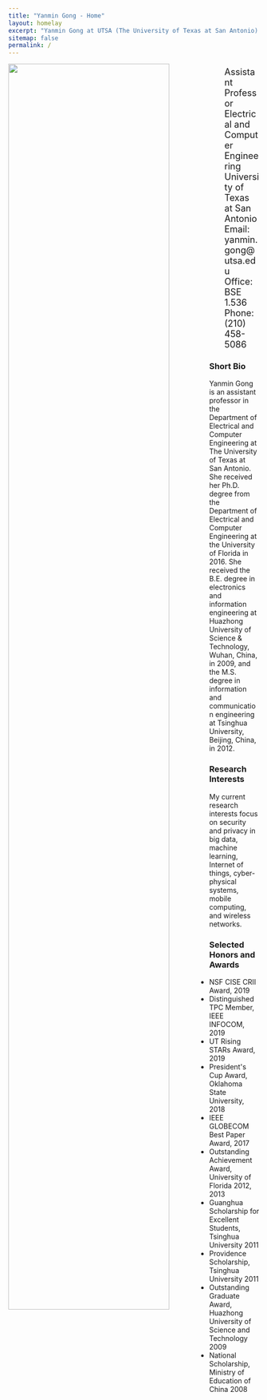 ```yaml
---
title: "Yanmin Gong - Home"
layout: homelay
excerpt: "Yanmin Gong at UTSA (The University of Texas at San Antonio)."
sitemap: false
permalink: /
---
```

<!-- <div class="well row" style="padding:20px;"> -->
<!-- <table style="width:1000px">
<tr>
<td>
    <img width="100" src="folder/gongyanmin3.jpg" align="right" alt="Picture of Yanmin Gong">
</td>
<td>
    <h2>Yanmin Gong</h2>
    Assistant Professor<br>
    Department of Electrical and Computer Engineering<br>
    University of Texas at San Antonio<br>
    BSE 1.536<br>
    San Antonio, TX 78249<br>
    <br>
    <b>Phone</b>: (210) 458-5086<br>
    <b>Email</b>: yanmin.gong@utsa.edu<br>
</td>
</tr>
</table> -->
<div class="col-sm-4 clearfix">
  <img src="{{ site.url }}{{ site.baseurl }}/images/teampic/gongyanmin3.jpg" class="img-responsive" width="80%" style="float: left" />
</div>
<div class="col-sm-8 clearfix" style="margin-top:20px; font-size:18px;">
<ul style="overflow: hidden">
Assistant Professor<br>
Electrical and Computer Engineering<br>
University of Texas at San Antonio<br>
Email: yanmin.gong@utsa.edu<br>
Office: BSE 1.536<br>
Phone: (210) 458-5086<br>
</ul>
</div>




### Short Bio
Yanmin Gong is an assistant professor in the Department of Electrical and Computer Engineering at The University of Texas at San Antonio. She received her Ph.D. degree from the Department of Electrical and Computer Engineering at the University of Florida in 2016. She received the B.E. degree in electronics and information engineering at Huazhong University of Science & Technology, Wuhan, China, in 2009, and the M.S. degree in information and communication engineering at Tsinghua University, Beijing, China, in 2012.

### Research Interests
My current research interests focus on security and privacy in big data, machine learning, Internet of things, cyber-physical systems, mobile computing, and wireless networks.
    

### Selected Honors and Awards
- NSF CISE CRII Award, 2019
- Distinguished TPC Member, IEEE INFOCOM, 2019
- UT Rising STARs Award, 2019
- President's Cup Award, Oklahoma State University, 2018
- IEEE GLOBECOM Best Paper Award, 2017
- Outstanding Achievement Award, University of Florida 2012, 2013
- Guanghua Scholarship for Excellent Students, Tsinghua University 2011
- Providence Scholarship, Tsinghua University 2011
- Outstanding Graduate Award, Huazhong University of Science and Technology 2009
- National Scholarship, Ministry of Education of China 2008
